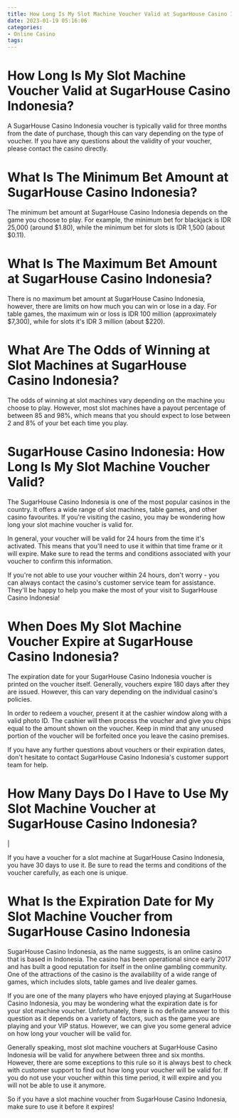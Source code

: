 ```yaml
---
title: How Long Is My Slot Machine Voucher Valid at SugarHouse Casino Indonesia
date: 2023-01-19 05:16:06
categories:
- Online Casino
tags:
---
```



#  How Long Is My Slot Machine Voucher Valid at SugarHouse Casino Indonesia?

A SugarHouse Casino Indonesia voucher is typically valid for three months from the date of purchase, though this can vary depending on the type of voucher. If you have any questions about the validity of your voucher, please contact the casino directly.

# What Is The Minimum Bet Amount at SugarHouse Casino Indonesia?

The minimum bet amount at SugarHouse Casino Indonesia depends on the game you choose to play. For example, the minimum bet for blackjack is IDR 25,000 (around $1.80), while the minimum bet for slots is IDR 1,500 (about $0.11).

# What Is The Maximum Bet Amount at SugarHouse Casino Indonesia?

There is no maximum bet amount at SugarHouse Casino Indonesia, however, there are limits on how much you can win or lose in a day. For table games, the maximum win or loss is IDR 100 million (approximately $7,300), while for slots it's IDR 3 million (about $220).

# What Are The Odds of Winning at Slot Machines at SugarHouse Casino Indonesia?

The odds of winning at slot machines vary depending on the machine you choose to play. However, most slot machines have a payout percentage of between 85 and 98%, which means that you should expect to lose between 2 and 8% of your bet each time you play.

#  SugarHouse Casino Indonesia: How Long Is My Slot Machine Voucher Valid?

The SugarHouse Casino Indonesia is one of the most popular casinos in the country. It offers a wide range of slot machines, table games, and other casino favourites. If you're visiting the casino, you may be wondering how long your slot machine voucher is valid for.

In general, your voucher will be valid for 24 hours from the time it's activated. This means that you'll need to use it within that time frame or it will expire. Make sure to read the terms and conditions associated with your voucher to confirm this information.

If you're not able to use your voucher within 24 hours, don't worry - you can always contact the casino's customer service team for assistance. They'll be happy to help you make the most of your visit to SugarHouse Casino Indonesia!

#  When Does My Slot Machine Voucher Expire at SugarHouse Casino Indonesia?

The expiration date for your SugarHouse Casino Indonesia voucher is printed on the voucher itself. Generally, vouchers expire 180 days after they are issued. However, this can vary depending on the individual casino's policies.

In order to redeem a voucher, present it at the cashier window along with a valid photo ID. The cashier will then process the voucher and give you chips equal to the amount shown on the voucher. Keep in mind that any unused portion of the voucher will be forfeited once you leave the casino premises.

If you have any further questions about vouchers or their expiration dates, don't hesitate to contact SugarHouse Casino Indonesia's customer support team for help.

#  How Many Days Do I Have to Use My Slot Machine Voucher at SugarHouse Casino Indonesia?

|

If you have a voucher for a slot machine at SugarHouse Casino Indonesia, you have 30 days to use it. Be sure to read the terms and conditions of the voucher carefully, as each one is unique.

#  What Is the Expiration Date for My Slot Machine Voucher from SugarHouse Casino Indonesia

SugarHouse Casino Indonesia, as the name suggests, is an online casino that is based in Indonesia. The casino has been operational since early 2017 and has built a good reputation for itself in the online gambling community. One of the attractions of the casino is the availability of a wide range of games, which includes slots, table games and live dealer games.

If you are one of the many players who have enjoyed playing at SugarHouse Casino Indonesia, you may be wondering what the expiration date is for your slot machine voucher. Unfortunately, there is no definite answer to this question as it depends on a variety of factors, such as the game you are playing and your VIP status. However, we can give you some general advice on how long your voucher will be valid for.

Generally speaking, most slot machine vouchers at SugarHouse Casino Indonesia will be valid for anywhere between three and six months. However, there are some exceptions to this rule so it is always best to check with customer support to find out how long your voucher will be valid for. If you do not use your voucher within this time period, it will expire and you will not be able to use it anymore.

So if you have a slot machine voucher from SugarHouse Casino Indonesia, make sure to use it before it expires!